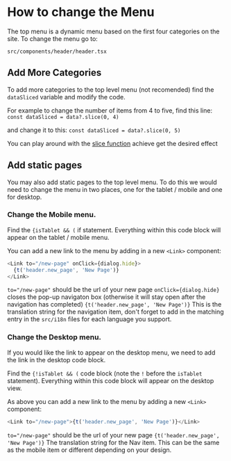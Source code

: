 # How to change the Menu

The top menu is a dynamic menu based on the first four categories on the site. To change the menu go to:

`src/components/header/header.tsx`

## Add More Categories

To add more categories to the top level menu (not recomended) find the `dataSliced` variable and modify the code.

For example to change the number of items from 4 to five, find this line:
`const dataSliced = data?.slice(0, 4)`

and change it to this:
`const dataSliced = data?.slice(0, 5)`

You can play around with the [slice function](https://developer.mozilla.org/en-US/docs/Web/JavaScript/Reference/Global_Objects/Array/slice) achieve get the desired effect

## Add static pages

You may also add static pages to the top level menu. To do this we would need to change the menu in two places, one for the tablet / mobile and one for desktop.

### Change the Mobile menu.

Find the `{isTablet && (` if statement. Everything within this code block will appear on the tablet / mobile menu.

You can add a new link to the menu by adding in a new `<Link>` component:

```js
<Link to="/new-page" onClick={dialog.hide}>
  {t('header.new_page', 'New Page')}
</Link>
```

`to="/new-page"` should be the url of your new page
`onClick={dialog.hide}` closes the pop-up navigaton box (otherwise it will stay open after the navigation has completed)
`{t('header.new_page', 'New Page')}` This is the translation string for the navigation item, don't forget to add in the matching entry in the `src/i18n` files for each language you support.

### Change the Desktop menu.

If you would like the link to appear on the desktop menu, we need to add the link in the desktop code block.

Find the `{!isTablet && (` code block (note the `!` before the `isTablet` statement). Everything within this code block will appear on the desktop view.

As above you can add a new link to the menu by adding a new `<Link>` component:

```js
<Link to="/new-page">{t('header.new_page', 'New Page')}</Link>
```

`to="/new-page"` should be the url of your new page
`{t('header.new_page', 'New Page')}` The translation string for the Nav item. This can be the same as the mobile item or different depending on your design.
